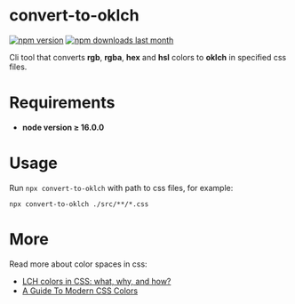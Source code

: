 # convert-to-oklch

[![npm version][npm-version-img]][npm] [![npm downloads last month][npm-downloads-img]][npm]

Cli tool that converts **rgb**, **rgba**, **hex** and **hsl** colors to **oklch** in specified css files.

# Requirements 

- **node version ≥ 16.0.0**

# Usage

Run `npx convert-to-oklch` with path to css files, for example:

```
npx convert-to-oklch ./src/**/*.css
```

# More

Read more about color spaces in css:
- [LCH colors in CSS: what, why, and how?](https://lea.verou.me/2020/04/lch-colors-in-css-what-why-and-how/)
- [A Guide To Modern CSS Colors](https://www.smashingmagazine.com/2021/11/guide-modern-css-colors/)

[npm-version-img]: https://img.shields.io/npm/v/convert-to-oklch.svg
[npm-downloads-img]: https://img.shields.io/npm/dm/convert-to-oklch.svg
[npm]: https://www.npmjs.com/package/convert-to-oklch

